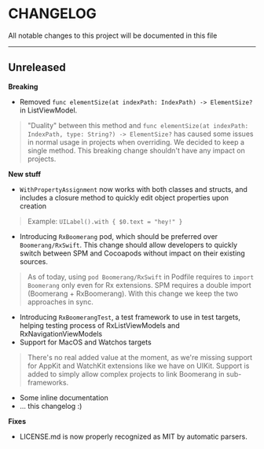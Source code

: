 # CHANGELOG
All notable changes to this project will be documented in this file

---

## Unreleased

**Breaking**

- Removed `func elementSize(at indexPath: IndexPath) -> ElementSize?` in ListViewModel.
> "Duality" between this method and `func elementSize(at indexPath: IndexPath, type: String?) -> ElementSize?` has caused some issues in normal usage in projects when overriding. We decided to keep a single method. This breaking change shouldn't have any impact on projects.

**New stuff**
- `WithPropertyAssignment` now works with both classes and structs, and includes a closure method to quickly edit object properties upon creation 
> Example: `UILabel().with { $0.text = "hey!" }`
- Introducing `RxBoomerang` pod, which should be preferred over `Boomerang/RxSwift`. This change should allow developers to quickly switch between SPM and Cocoapods without impact on their existing sources.
> As of today, using `pod Boomerang/RxSwift` in Podfile requires to `import Boomerang` only even for Rx extensions. SPM requires a double import (Boomerang + RxBoomerang). With this change we keep the two approaches in sync.
- Introducing `RxBoomerangTest`, a test framework to use in test targets, helping testing process of RxListViewModels and RxNavigationViewModels
- Support for MacOS and Watchos targets 
> There's no real added value at the moment, as we're missing support for AppKit and WatchKit extensions like we have on UIKit. Support is added to simply allow complex projects to link Boomerang in sub-frameworks.
- Some inline documentation
- ... this changelog :) 

**Fixes**
- LICENSE.md is now properly recognized as MIT by automatic parsers.